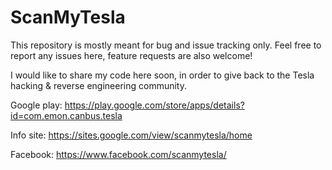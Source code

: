 # ScanMyTesla

This repository is mostly meant for bug and issue tracking only. Feel free to report any issues here, 
feature requests are also welcome!

I would like to share my code here soon, in order to give back to the Tesla hacking & reverse engineering community.


Google play: https://play.google.com/store/apps/details?id=com.emon.canbus.tesla

Info site: https://sites.google.com/view/scanmytesla/home

Facebook: https://www.facebook.com/scanmytesla/
